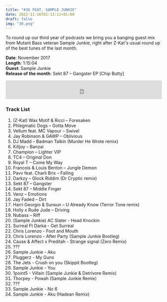 ```yaml
---
title: "#36 FEAT. SAMPLE JUNKIE"
date: 2022-11-16T01:13:11+01:00
draft: false
img: "36.png"
---
```


To round up our third year of podcasts we bring you a banging guest mix from Mutant Bass veteran Sample Junkie, right after Z-Kat's usual round up of the best tunes of the last month.

**Date**: November 2017  
**Length**: 1:15:04  
**Guest**: Sample Junkie  
**Release of the month**: Sekt 87 – Gangster EP [Chip Butty]

<div>
<iframe width="100%" height="60" src="https://www.mixcloud.com/widget/iframe/?hide_cover=1&mini=1&feed=%2Fzkat%2Fmasquerave-podcast-36-feat-sample-junkie%2F" frameborder="0" ></iframe>
</div>

### Track List

1. (Z-Kat) Wax Motif & Ricci – Foresaken
2. Phlegmatic Dogs – Gotta Move
3. Vellum feat. MC Vapour – Swivel
4. Jay Robinson & GAWP – Oblivious
5. DJ Madd – Badman Talkin (Murder He Wrote remix)
6. Killjoy – Banzai
7. Champion – Lighter VIP
8. TC4 – Original Don
9. Royal T – Come My Way
10. Francois & Louis Benton – Jungle Demon
11. Pavv feat. Charli Brix – Falling
12. Darkzy – Glock Riddim (Dr Cryptic remix)
13. Sekt 87 – Gangster
14. Sekt 87 – Middle Finger
15. Venz – Emotions
16. Jay Faded – Dirt
17. Harri Georgio & Sunsun – U Already Know (Terror Tone remix)
18. Holly x Rude Jude – Driving
19. Nubass – Riff
20. (Sample Junkie) AC Slater - Head Knockin
21. Surreal Ft Darka - Get Surreal
22. Chris Lorenzo - Foot and Mouth
23. Chris Lorenzo - After Party (Sample Junkie Bootleg)
24. Cause & Affect x Preditah - Strange signal (Zero Remix)
25. ???
26. Sample Junkie - Aku
27. Pluggerz - My Guns
28. The Jets - Crush on you (Skippit Bootleg)
29. Sample Junkie - You
30. 1point5 - Villain (Sample Junkie & Detrivore Remix)
31. Thorpey - Powah (Sample Junkie Remix)
32. ???
33. Sample Junkie - No 6
34. Sample Junkie - Aku (Hadean Remix)
